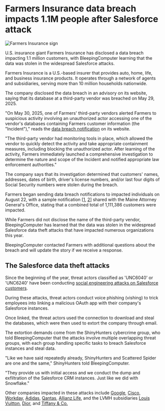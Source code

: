 # Farmers Insurance data breach impacts 1.1M people after Salesforce attack

![Farmers Insurance sign](https://www.bleepstatic.com/content/hl-images/2025/08/25/farmers-insurance.jpg)

U.S. insurance giant Farmers Insurance has disclosed a data breach impacting 1.1 million customers, with BleepingComputer learning that the data was stolen in the widespread Salesforce attacks.

Farmers Insurance is a U.S.-based insurer that provides auto, home, life, and business insurance products. It operates through a network of agents and subsidiaries, serving more than 10 million households nationwide.

The company disclosed the data breach in an advisory on its website, saying that its database at a third-party vendor was breached on May 29, 2025.

"On May 30, 2025, one of Farmers' third-party vendors alerted Farmers to suspicious activity involving an unauthorized actor accessing one of the vendor's databases containing Farmers customer information (the "Incident")," reads the [data breach notification](https://www.farmers.com/content/dam/farmers/marketing/digital/aem/pdfs/disclosures/notice-of-incident.pdf) on its website.

"The third-party vendor had monitoring tools in place, which allowed the vendor to quickly detect the activity and take appropriate containment measures, including blocking the unauthorized actor. After learning of the activity, Farmers immediately launched a comprehensive investigation to determine the nature and scope of the Incident and notified appropriate law enforcement authorities."

The company says that its investigation determined that customers' names, addresses, dates of birth, driver's license numbers, and/or last four digits of Social Security numbers were stolen during the breach.

Farmers began sending data breach notifications to impacted individuals on August 22, with a sample notification \[[1](https://www.maine.gov/agviewer/content/ag/985235c7-cb95-4be2-8792-a1252b4f8318/8e99d3e3-b1f1-4f30-bbb9-be7dfca5e281.html), [2](https://www.maine.gov/agviewer/content/ag/985235c7-cb95-4be2-8792-a1252b4f8318/f8689502-4645-45aa-a675-8c5e8fb1d96d.html)\] shared with the Maine Attorney General's Office, stating that a combined total of 1,111,386 customers were impacted.

While Farmers did not disclose the name of the third-party vendor, BleepingComputer has learned that the data was stolen in the widespread Salesforce data theft attacks that have impacted numerous organizations this year.

BleepingComputer contacted Farmers with additional questions about the breach and will update the story if we receive a response.

## The Salesforce data theft attacks

Since the beginning of the year, threat actors classified as 'UNC6040' or 'UNC6240' have been conducting [social engineering attacks on Salesforce customers](https://www.bleepingcomputer.com/news/security/shinyhunters-behind-salesforce-data-theft-attacks-at-qantas-allianz-life-and-lvmh/).

During these attacks, threat actors conduct voice phishing (vishing) to trick employees into linking a malicious OAuth app with their company's Salesforce instances.

Once linked, the threat actors used the connection to download and steal the databases, which were then used to extort the company through email.

The extortion demands come from the ShinyHunters cybercrime group, who told BleepingComputer that the attacks involve multiple overlapping threat groups, with each group handling specific tasks to breach Salesforce instances and steal data.

"Like we have said repeatedly already, ShinyHunters and Scattered Spider are one and the same," ShinyHunters told BleepingComputer.

"They provide us with initial access and we conduct the dump and exfiltration of the Salesforce CRM instances. Just like we did with Snowflake."

Other companies impacted in these attacks include [Google](https://www.bleepingcomputer.com/news/security/google-suffers-data-breach-in-ongoing-salesforce-data-theft-attacks/), [Cisco](https://www.bleepingcomputer.com/news/security/cisco-discloses-data-breach-impacting-ciscocom-user-accounts/), [Workday](https://www.bleepingcomputer.com/news/security/hr-giant-workday-discloses-data-breach-amid-salesforce-attacks/), [Adidas](https://www.bleepingcomputer.com/news/security/adidas-warns-of-data-breach-after-customer-service-provider-hack/), [Qantas](https://www.bleepingcomputer.com/news/security/qantas-confirms-data-breach-impacts-57-million-customers/), [Allianz Life](https://www.bleepingcomputer.com/news/security/allianz-life-confirms-data-breach-impacts-majority-of-14-million-customers/), and the LVMH subsidiaries [Louis Vuitton](https://www.bleepingcomputer.com/news/security/louis-vuitton-says-regional-data-breaches-tied-to-same-cyberattack/), [Dior](https://www.bleepingcomputer.com/news/security/fashion-giant-dior-discloses-cyberattack-warns-of-data-breach/), and [Tiffany & Co.](https://www.chosun.com/english/industry-en/2025/05/26/ORM5MULB7NEM7EBUFVXHVLSB4A/)